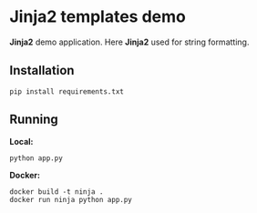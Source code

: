 # Jinja2 templates demo

**Jinja2** demo application. Here **Jinja2** used for string formatting.

## Installation

```shell script
pip install requirements.txt
```

## Running

**Local:**

```shell script
python app.py
```

**Docker:**

```shell script
docker build -t ninja .
docker run ninja python app.py
```